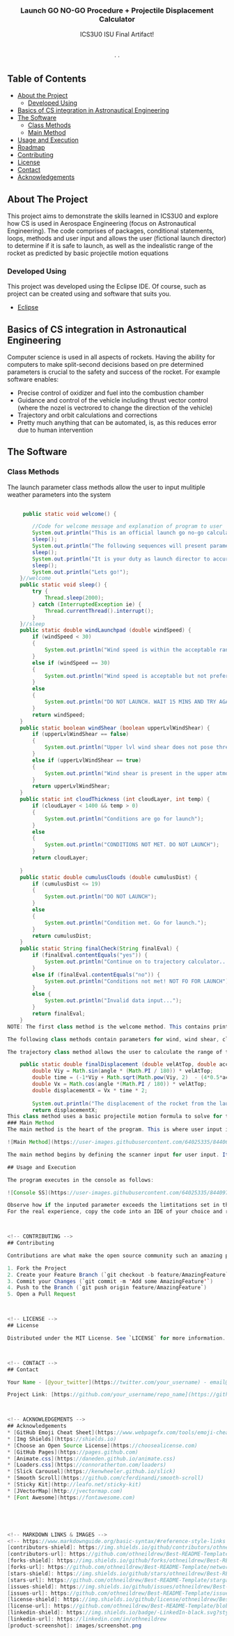 
  <h3 align="center">Launch GO NO-GO Procedure + Projectile Displacement Calculator</h3>

  <p align="center">
    ICS3U0 ISU Final Artifact!
    <br />
    <a href=""><strong></strong></a>
    <br />
    <br />
    <a href=""></a>
    ·
    <a href=""></a>
    ·
    <a href=""></a>
  </p>
</p>



<!-- TABLE OF CONTENTS -->
## Table of Contents

* [About the Project](#about-the-project)
  * [Developed Using](#developed-using)
* [Basics of CS integration in Astronautical Engineering](#basics-of-cs-integration-in-astronautical-engineering)
* [The Software](#the-software)
  * [Class Methods](#class-methods)
  * [Main Method](#main-method)
* [Usage and Execution](#usage-and-execution)
* [Roadmap](#roadmap)
* [Contributing](#contributing)
* [License](#license)
* [Contact](#contact)
* [Acknowledgements](#acknowledgements)



<!-- ABOUT THE PROJECT -->
## About The Project

This project aims to demonstrate the skills learned in ICS3U0 and explore how CS is used in Aerospace Engineering (focus on         Astronautical Engineering). The code comprises of packages, conditional statements, loops, methods and user input and allows the user (fictional launch director) to determine if it is safe to launch, as well as the indealistic range of the rocket as predicted by basic projectile motion equations
### Developed Using
This project was developed using the Eclipse IDE. Of course, such as project can be created using and software that suits you.
* [Eclipse](https://www.eclipse.org/downloads/)


<!-- GETTING STARTED -->
## Basics of CS integration in Astronautical Engineering

Computer science is used in all aspects of rockets. Having the ability for computers to make split-second decisions based on pre determined parameters is crucial to the safety and success of the rocket. For example software enables:
* Precise control of oxidizer and fuel into the combustion chamber
* Guidance and control of the vehicle including thrust vector control (where the nozel is vectrored to change the direction of the vehicle)
* Trajectory and orbit calculations and corrections
* Pretty much anything that can be automated, is, as this reduces error due to human intervention

## The Software

### Class Methods

The launch parameter class methods allow the user to input mulitiple weather parameters into the system

```java
	 
	 public static void welcome() {

		//Code for welcome message and explanation of program to user
		System.out.println("This is an official launch go no-go calculator");
		sleep();
		System.out.println("The following sequences will present parameters in accordance with S-301B launch weather criteria for the Falcon 9 ");
		sleep();
		System.out.println("It is your duty as launch director to accurately input and update data as provided by NOAA");
		sleep();
		System.out.println("Lets go!");
	}//welcome
	public static void sleep() {
		try {
		    Thread.sleep(2000);
		} catch (InterruptedException ie) {
		    Thread.currentThread().interrupt();
		}
	}//sleep
	public static double windLaunchpad (double windSpeed) {
		if (windSpeed < 30)
		{
			System.out.println("Wind speed is within the acceptable range");
		}
		else if (windSpeed == 30)
		{
			System.out.println("Wind speed is acceptable but not prefered. Wait 10 mins and try again.");
		}
		else
		{
			System.out.println("DO NOT LAUNCH. WAIT 15 MINS AND TRY AGAIN");
		}
		return windSpeed;
	}
	public static boolean windShear (boolean upperLvlWindShear) {
		if (upperLvlWindShear == false)
		{
			System.out.println("Upper lvl wind shear does not pose threat to launch vehicle. Go for launch.");
		}
		else if (upperLvlWindShear == true)
		{
			System.out.println("Wind shear is present in the upper atmosphere. WAIT 30 MINS AND TRY AGAIN.");
		}
		return upperLvlWindShear;
	}
	public static int cloudThickness (int cloudLayer, int temp) {
		if (cloudLayer < 1400 && temp > 0)
		{
			System.out.println("Conditions are go for launch");
		}
		else
		{
			System.out.println("CONDITIONS NOT MET. DO NOT LAUNCH");
		}
		return cloudLayer;
		
	}
	public static double cumulusClouds (double cumulusDist) {
		if (cumulusDist <= 19)
		{
			System.out.println("DO NOT LAUNCH");
		}
		else
		{
			System.out.println("Condition met. Go for launch.");
		}
		return cumulusDist;
	}
	public static String finalCheck(String finalEval) {
		if (finalEval.contentEquals("yes")) {
			System.out.println("Continue on to trajectory calculator...");
		}
		else if (finalEval.contentEquals("no")) {
			System.out.println("Conditions not met! NOT FO FOR LAUNCH");
		}
		else {
			System.out.println("Invalid data input...");
		}
		return finalEval;
	}
NOTE: The first class method is the welcome method. This contains print statements to introduce the user to the program and tell the user what the software does. The second class method is code to delay the execution of the program

The following class methods contain parameters for wind, wind shear, cloud thickness and the distance to the cumulus clouds. These are just some of the parameters that engineers would look at before commiting to launch. Launching in bad weather is bad, so automatically pulling data from NOAA in the real world, would be tremedously usefull in having an up-to-date weather catalog

The trajectory class method allows the user to calculate the range of the projectile (rocket). Of course, this is heavily simplified, but serves as a demo to the type of software that is implemented in rockets

	public static double finalDisplacement (double velAtTop, double acceleration, double angle, double heightAtTop) {
		double Viy = Math.sin(angle * (Math.PI / 180)) * velAtTop;
		double time = (-1*Viy + Math.sqrt(Math.pow(Viy, 2)  - (4*0.5*acceleration*heightAtTop)))/(-1*acceleration);
		double Vx = Math.cos(angle *(Math.PI / 180)) * velAtTop;
		double displacementX = Vx * time * 2;
		
		System.out.println("The displacement of the rocket from the launch site is: " + Math.round(displacementX) + " meters");
		return displacementX;
This class method uses a basic projectile motion formula to solve for time, then calculates total displacement in the x axis. Time is calculated using the quadratic formula while Vx and Viy are calculated by breaking the vector "velAtTop" into its x and y components	
### Main Method
The main method is the heart of the program. This is where user input is taken, variables are assinged to those inputs and the class methods are called and ran

![Main Method](https://user-images.githubusercontent.com/64025335/84406797-0433a300-abd8-11ea-8fc0-d9c3562da8bc.gif)

The main method begins by defining the scanner input for user input. It then asks for specific user input for each of the class method parameters and assigns them to variables. Finally it calls on the class methods to be executed

## Usage and Execution

The program executes in the console as follows: 

![Console SS](https://user-images.githubusercontent.com/64025335/84409701-bf117000-abdb-11ea-9f0b-a821a589c0e0.png)

Observe how if the inputed parameter exceeds the limtitations set in the method (see full code for details), the user is told that the rocket is NOT go for launch. If however the inputed data is within the acceptable range, then they are told that the rocket is go for launch
For the real experience, copy the code into an IDE of your choice and run the code for yourself. You'll observe how the sleep() method adds a nice flow to the program (instead of it all being printed to the console at once)



<!-- CONTRIBUTING -->
## Contributing

Contributions are what make the open source community such an amazing place to be learn, inspire, and create. Any contributions you make are **greatly appreciated**.

1. Fork the Project
2. Create your Feature Branch (`git checkout -b feature/AmazingFeature`)
3. Commit your Changes (`git commit -m 'Add some AmazingFeature'`)
4. Push to the Branch (`git push origin feature/AmazingFeature`)
5. Open a Pull Request



<!-- LICENSE -->
## License

Distributed under the MIT License. See `LICENSE` for more information.



<!-- CONTACT -->
## Contact

Your Name - [@your_twitter](https://twitter.com/your_username) - email@example.com

Project Link: [https://github.com/your_username/repo_name](https://github.com/your_username/repo_name)



<!-- ACKNOWLEDGEMENTS -->
## Acknowledgements
* [GitHub Emoji Cheat Sheet](https://www.webpagefx.com/tools/emoji-cheat-sheet)
* [Img Shields](https://shields.io)
* [Choose an Open Source License](https://choosealicense.com)
* [GitHub Pages](https://pages.github.com)
* [Animate.css](https://daneden.github.io/animate.css)
* [Loaders.css](https://connoratherton.com/loaders)
* [Slick Carousel](https://kenwheeler.github.io/slick)
* [Smooth Scroll](https://github.com/cferdinandi/smooth-scroll)
* [Sticky Kit](http://leafo.net/sticky-kit)
* [JVectorMap](http://jvectormap.com)
* [Font Awesome](https://fontawesome.com)





<!-- MARKDOWN LINKS & IMAGES -->
<!-- https://www.markdownguide.org/basic-syntax/#reference-style-links -->
[contributors-shield]: https://img.shields.io/github/contributors/othneildrew/Best-README-Template.svg?style=flat-square
[contributors-url]: https://github.com/othneildrew/Best-README-Template/graphs/contributors
[forks-shield]: https://img.shields.io/github/forks/othneildrew/Best-README-Template.svg?style=flat-square
[forks-url]: https://github.com/othneildrew/Best-README-Template/network/members
[stars-shield]: https://img.shields.io/github/stars/othneildrew/Best-README-Template.svg?style=flat-square
[stars-url]: https://github.com/othneildrew/Best-README-Template/stargazers
[issues-shield]: https://img.shields.io/github/issues/othneildrew/Best-README-Template.svg?style=flat-square
[issues-url]: https://github.com/othneildrew/Best-README-Template/issues
[license-shield]: https://img.shields.io/github/license/othneildrew/Best-README-Template.svg?style=flat-square
[license-url]: https://github.com/othneildrew/Best-README-Template/blob/master/LICENSE.txt
[linkedin-shield]: https://img.shields.io/badge/-LinkedIn-black.svg?style=flat-square&logo=linkedin&colorB=555
[linkedin-url]: https://linkedin.com/in/othneildrew
[product-screenshot]: images/screenshot.png

